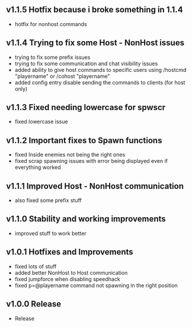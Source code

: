 ## v1.1.5 Hotfix because i broke something in 1.1.4
- hotfix for nonhost commands

## v1.1.4 Trying to fix some Host - NonHost issues
- trying to fix some prefix issues
- trying to fix some communication and chat visibility issues
- added ability to give host commands to specific users using /hostcmd "playername" or /cohost "playername"
- added config entry disable sending the commands to clients (for host only)

## v1.1.3 Fixed needing lowercase for spwscr
- fixed lowercase issue

## v1.1.2 Important fixes to Spawn functions
- fixed Inside enemies not being the right ones
- fixed scrap spawning issues with error being displayed even if everything worked


## v1.1.1 Improved Host - NonHost communication
- also fixed some prefix stuff

## v1.1.0 Stability and working improvements
- improved stuff to work better


## v1.0.1 Hotfixes and Improvements
- fixed lots of stuff
- added better NonHost to Host communication
- fixed jumpforce when disabling speedhack
- fixed p=@playername command not spawning in the right position

## v1.0.0 Release
- Release

</details>